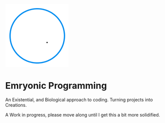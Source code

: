 ![Embryo.js](https://github.com/christopherdebeer/Embryo.js/raw/master/embryo.gif "Embryo.js")


Emryonic Programming
====================
An Existential, and Biological approach to coding.
Turning projects into Creations.


A Work in progress, please move along until I get this a bit more solidified.